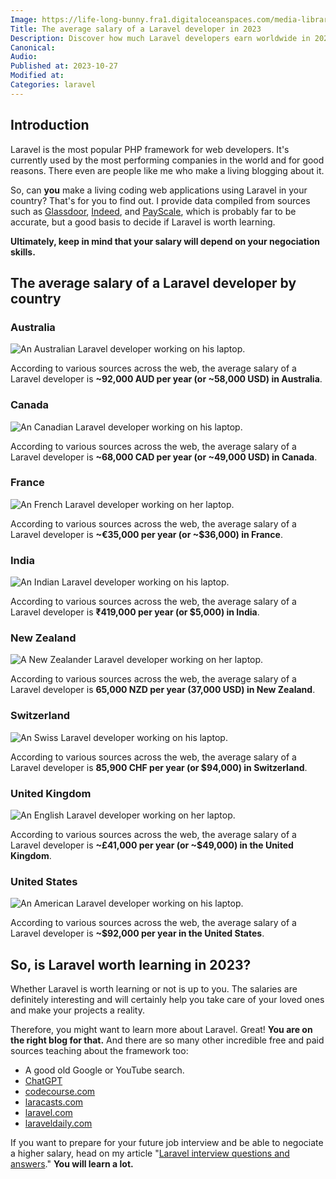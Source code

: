 ```yaml
---
Image: https://life-long-bunny.fra1.digitaloceanspaces.com/media-library/production/204/UZKZuPcDfWiukrFlwRSNt7S2Y0Poge-metaREFMTMK3RSAyMDIzLTEwLTI3IDIxLjA4LjA5IC0gTGFuZHNjYXBlIGlsbHVzdHJhdGlvbiBpbiBmbGF0IGRlc2lnbiBkZXBpY3RpbmcgYSB3b21hbiBvZiBBc2lhbiBkZXNjZW50IGdsZWVmdWxseSBmbG9hdGluZyBvbiAucG5n-.png
Title: The average salary of a Laravel developer in 2023
Description: Discover how much Laravel developers earn worldwide in 2023, based on data from Glassdoor, Indeed, and PayScale.
Canonical: 
Audio:
Published at: 2023-10-27
Modified at: 
Categories: laravel
---
```



## Introduction

Laravel is the most popular PHP framework for web developers. It's currently used by the most performing companies in the world and for good reasons. There even are people like me who make a living blogging about it.

So, can **you** make a living coding web applications using Laravel in your country? That's for you to find out. I provide data compiled from sources such as [Glassdoor](https://www.glassdoor.co.uk/index.htm), [Indeed](https://www.indeed.com), and [PayScale](https://www.payscale.com), which is probably far to be accurate, but a good basis to decide if Laravel is worth learning.

**Ultimately, keep in mind that your salary will depend on your negociation skills.**

## The average salary of a Laravel developer by country

### Australia

![An Australian Laravel developer working on his laptop.](https://life-long-bunny.fra1.digitaloceanspaces.com/media-library/production/205/conversions/5EFobbtAZAcssqmZXbBMHH3dCFT1q1-metaREFMTMK3RSAyMDIzLTEwLTI3IDIwLjQ4LjQ4IC0gRmxhdCBkZXNpZ24gaWxsdXN0cmF0aW9uLCBsYW5kc2NhcGUgb3JpZW50YXRpb24sIG9mIGEgY3VycmVudC1kYXkgQXVzdHJhbGlhbiBtYW4gaW4gYSBjYXN1YWwgdC0ucG5n--medium.jpg)

According to various sources across the web, the average salary of a Laravel developer is **~92,000 AUD per year (or ~58,000 USD) in Australia**.

### Canada

![An Canadian Laravel developer working on his laptop.](https://life-long-bunny.fra1.digitaloceanspaces.com/media-library/production/206/conversions/7RZ7tetDD0zCcJhv375YslXk4YWiJM-metaREFMTMK3RSAyMDIzLTEwLTI3IDIwLjQ3LjI3IC0gRmxhdCBkZXNpZ24gaWxsdXN0cmF0aW9uLCBsYW5kc2NhcGUgb3JpZW50YXRpb24sIG9mIGEgY3VycmVudC1kYXkgQ2FuYWRpYW4gbWFuIGluIGNhc3VhbCBhdHRpcmUucG5n--medium.jpg)

According to various sources across the web, the average salary of a Laravel developer is **~68,000 CAD per year (or ~49,000 USD) in Canada**.

### France

![An French Laravel developer working on her laptop.](https://life-long-bunny.fra1.digitaloceanspaces.com/media-library/production/207/conversions/sWfAsnOf07U8ERGxXG4zOFyNrWlj14-metaREFMTMK3RSAyMDIzLTEwLTI3IDIwLjQyLjAwIC0gRmxhdCBkZXNpZ24gaWxsdXN0cmF0aW9uIGluIGxhbmRzY2FwZSBmb3JtYXQgc2hvd2luZyBhIEZyZW5jaCB3b21hbiB3ZWFyaW5nIGEgYmVyZXQsIGhvbGRpbmcgYSAucG5n--medium.jpg)

According to various sources across the web, the average salary of a Laravel developer is **~€35,000 per year (or ~$36,000) in France**.

### India

![An Indian Laravel developer working on his laptop.](https://life-long-bunny.fra1.digitaloceanspaces.com/media-library/production/210/conversions/8bSZNt7bCWCsyawA3qLuJaBM2MLGei-metaREFMTMK3RSAyMDIzLTEwLTI3IDIwLjUyLjEyIC0gRmxhdCBkZXNpZ24gaWxsdXN0cmF0aW9uLCBsYW5kc2NhcGUgb3JpZW50YXRpb24sIG9mIGEgbW9kZXJuIEluZGlhbiBtYW4gaW4gYSBwb2xvIHNoaXJ0IGFuZCBjaGkucG5n--medium.jpg)

According to various sources across the web, the average salary of a Laravel developer is **₹419,000 per year (or $5,000) in India**.

### New Zealand

![A New Zealander Laravel developer working on her laptop.](https://life-long-bunny.fra1.digitaloceanspaces.com/media-library/production/208/conversions/XuXIG158I6VxwqK7tYw4Qmks4vt9AE-metaREFMTMK3RSAyMDIzLTEwLTI3IDIxLjA1LjA5IC0gV2lkZSBmbGF0IGRlc2lnbiBpbGx1c3RyYXRpb24gb2YgYSBOZXcgWmVhbGFuZCB3b21hbiB3aXRoIGJyb3duIGhhaXIsIHByb2dyYW1taW5nIG9uIGhlciBsYXB0b3AucG5n--medium.jpg)

According to various sources across the web, the average salary of a Laravel developer is **65,000 NZD per year (37,000 USD) in New Zealand**.

### Switzerland

![An Swiss Laravel developer working on his laptop.](https://life-long-bunny.fra1.digitaloceanspaces.com/media-library/production/209/conversions/c37MFyFqqbmgwwdnRbrAqkVaA5gtFI-metaREFMTMK3RSAyMDIzLTEwLTI3IDIxLjA2LjEwIC0gV2lkZSBmbGF0IGRlc2lnbiBpbGx1c3RyYXRpb24gb2YgYSBkaXZlcnNlIFN3aXNzIG1hbiB3aXRoIGRhcmsgaGFpciwgd29ya2luZyBkaWxpZ2VudGx5IG9uIGhpcyAucG5n--medium.jpg)

According to various sources across the web, the average salary of a Laravel developer is **85,900 CHF per year (or $94,000) in Switzerland**.

### United Kingdom

![An English Laravel developer working on her laptop.](https://life-long-bunny.fra1.digitaloceanspaces.com/media-library/production/211/conversions/m7Paixc7dfaOuQsrbEavWWQ8DfRBsX-metaREFMTMK3RSAyMDIzLTEwLTI3IDIxLjAxLjM0IC0gV2lkZSBmbGF0IGRlc2lnbiBpbGx1c3RyYXRpb24gb2YgYW4gRW5nbGlzaCB3b21hbiB3aXRoIGJsb25kZSBoYWlyLCBwcm9ncmFtbWluZyBvbiBoZXIgbGFwdG9wLiAucG5n--medium.jpg)

According to various sources across the web, the average salary of a Laravel developer is **~£41,000 per year (or ~$49,000) in the United Kingdom**.

### United States

![An American Laravel developer working on his laptop.](https://life-long-bunny.fra1.digitaloceanspaces.com/media-library/production/212/conversions/J5rNold119ynmpBUQaWLhr7IWNro9V-metaZGY3OTBjZmYtZjBlZi00OWFmLTk2ZDItZGYzODI3OTdhMGYwLndlYnA%3D--medium.jpg)

According to various sources across the web, the average salary of a Laravel developer is **~$92,000 per year in the United States**.

## So, is Laravel worth learning in 2023?

Whether Laravel is worth learning or not is up to you. The salaries are definitely interesting and will certainly help you take care of your loved ones and make your projects a reality.

Therefore, you might want to learn more about Laravel. Great! **You are on the right blog for that.** And there are so many other incredible free and paid sources teaching about the framework too:
- A good old Google or YouTube search.
- [ChatGPT](https://chat.openai.com)
- [codecourse.com](https://codecourse.com)
- [laracasts.com](https://laracasts.com)
- [laravel.com](https://laravel.com)
- [laraveldaily.com](https://laraveldaily.com)

If you want to prepare for your future job interview and be able to negociate a higher salary, head on my article "[Laravel interview questions and answers](https://benjamincrozat.com/laravel-interview-questions)." **You will learn a lot.**